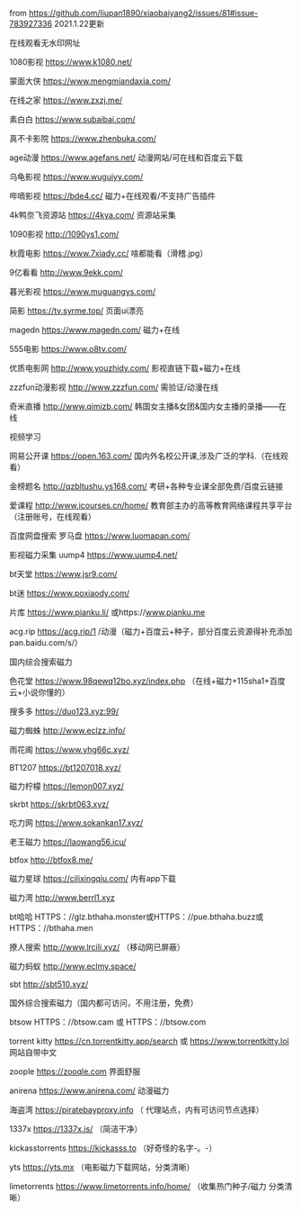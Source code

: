from https://github.com/liupan1890/xiaobaiyang2/issues/81#issue-783927336
2021.1.22更新

在线观看无水印网址

1080影视 https://www.k1080.net/

蒙面大侠 https://www.mengmiandaxia.com/

在线之家 https://www.zxzj.me/

素白白 https://www.subaibai.com/

真不卡影院 https://www.zhenbuka.com/

age动漫 https://www.agefans.net/ 动漫网站/可在线和百度云下载

乌龟影视 https://www.wuguiyy.com/

哔嘀影视 https://bde4.cc/ 磁力+在线观看/不支持广告插件

4k鸭奈飞资源站 https://4kya.com/ 资源站采集

1090影视 http://1090ys1.com/

秋霞电影 https://www.7xiady.cc/ 啥都能看（滑稽.jpg）

9亿看看 http://www.9ekk.com/

暮光影视 https://www.muguangys.com/

简影 https://tv.syrme.top/ 页面ui漂亮

magedn https://www.magedn.com/ 磁力+在线

555电影 https://www.o8tv.com/

优质电影网 http://www.youzhidy.com/ 影视直链下载+磁力+在线

zzzfun动漫影视 http://www.zzzfun.com/ 需验证/动漫在线

奇米直播 http://www.qimizb.com/ 韩国女主播&女团&国内女主播的录播——在线

视频学习

网易公开课 https://open.163.com/ 国内外名校公开课,涉及广泛的学科.（在线观看）

金榜题名 http://qzbltushu.ys168.com/ 考研+各种专业课全部免费/百度云链接

爱课程 http://www.icourses.cn/home/ 教育部主办的高等教育网络课程共享平台（注册账号，在线观看）

百度网盘搜索
罗马盘 https://www.luomapan.com/

影视磁力采集
uump4 https://www.uump4.net/

bt天堂 https://www.jsr9.com/

bt迷 https://www.poxiaody.com/

片库 https://www.pianku.li/ 或https://www.pianku.me

acg.rip https://acg.rip/1 /动漫（磁力+百度云+种子，部分百度云资源得补充添加pan.baidu.com/s/）

国内综合搜索磁力

色花堂 https://www.98qewq12bo.xyz/index.php （在线+磁力+115sha1+百度云+小说你懂的）

搜多多 https://duo123.xyz:99/

磁力蜘蛛 http://www.eclzz.info/

雨花阁 https://www.yhg66c.xyz/

BT1207 https://bt1207018.xyz/

磁力柠檬 https://lemon007.xyz/

skrbt https://skrbt063.xyz/

吃力网 https://www.sokankan17.xyz/

老王磁力 https://laowang56.icu/

btfox http://btfox8.me/

磁力星球 https://cilixingqiu.com/ 内有app下载

磁力湾 http://www.berrl1.xyz

bt哈哈 HTTPS：//glz.bthaha.monster或HTTPS：//pue.bthaha.buzz或HTTPS：//bthaha.men

撩人搜索 http://www.lrcili.xyz/ （移动网已屏蔽）

磁力蚂蚁 http://www.eclmy.space/

sbt http://sbt510.xyz/

国外综合搜索磁力（国内都可访问，不用注册，免费）

btsow HTTPS：//btsow.cam 或 HTTPS：//btsow.com

torrent kitty https://cn.torrentkitty.app/search 或 https://www.torrentkitty.lol 网站自带中文

zoople https://zooqle.com 界面舒服

anirena https://www.anirena.com/ 动漫磁力

海盗湾 https://piratebayproxy.info （ 代理站点，内有可访问节点选择）

1337x https://1337x.is/ （简洁干净）

kickasstorrents https://kickasss.to （好奇怪的名字-。-）

yts https://yts.mx （电影磁力下载网站，分类清晰）

limetorrents https://www.limetorrents.info/home/ （收集热门种子/磁力 分类清晰）
